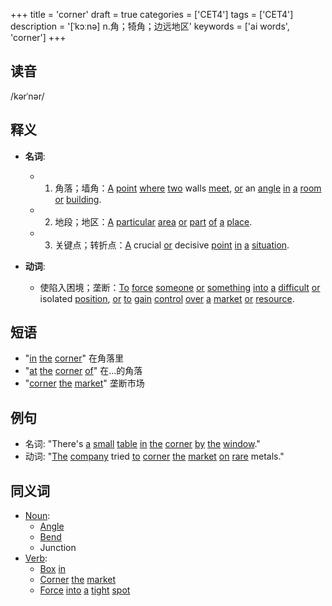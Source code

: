 +++
title = 'corner'
draft = true
categories = ['CET4']
tags = ['CET4']
description = '[ˈkɔːnə] n.角；犄角；边远地区'
keywords = ['ai words', 'corner']
+++

## 读音
/kərˈnər/

## 释义
- **名词**: 
    - 1. 角落；墙角：[A](/post/a/) [point](/post/point/) [where](/post/where/) [two](/post/two/) walls [meet](/post/meet/), [or](/post/or/) an [angle](/post/angle/) [in](/post/in/) [a](/post/a/) [room](/post/room/) [or](/post/or/) [building](/post/building/).
    - 2. 地段；地区：[A](/post/a/) [particular](/post/particular/) [area](/post/area/) [or](/post/or/) [part](/post/part/) [of](/post/of/) [a](/post/a/) [place](/post/place/).
    - 3. 关键点；转折点：[A](/post/a/) crucial [or](/post/or/) decisive [point](/post/point/) [in](/post/in/) [a](/post/a/) [situation](/post/situation/).

- **动词**:
    - 使陷入困境；垄断：[To](/post/to/) [force](/post/force/) [someone](/post/someone/) [or](/post/or/) [something](/post/something/) [into](/post/into/) [a](/post/a/) [difficult](/post/difficult/) [or](/post/or/) isolated [position](/post/position/), [or](/post/or/) [to](/post/to/) [gain](/post/gain/) [control](/post/control/) [over](/post/over/) [a](/post/a/) [market](/post/market/) [or](/post/or/) [resource](/post/resource/).

## 短语
- "[in](/post/in/) [the](/post/the/) [corner](/post/corner/)" 在角落里
- "[at](/post/at/) [the](/post/the/) [corner](/post/corner/) [of](/post/of/)" 在...的角落
- "[corner](/post/corner/) [the](/post/the/) [market](/post/market/)" 垄断市场

## 例句
- 名词: "There's [a](/post/a/) [small](/post/small/) [table](/post/table/) [in](/post/in/) [the](/post/the/) [corner](/post/corner/) [by](/post/by/) [the](/post/the/) [window](/post/window/)."
- 动词: "[The](/post/the/) [company](/post/company/) tried [to](/post/to/) [corner](/post/corner/) [the](/post/the/) [market](/post/market/) [on](/post/on/) [rare](/post/rare/) metals."

## 同义词
- [Noun](/post/noun/):
    - [Angle](/post/angle/)
    - [Bend](/post/bend/)
    - Junction
- [Verb](/post/verb/):
    - [Box](/post/box/) [in](/post/in/)
    - [Corner](/post/corner/) [the](/post/the/) [market](/post/market/)
    - [Force](/post/force/) [into](/post/into/) [a](/post/a/) [tight](/post/tight/) [spot](/post/spot/)
